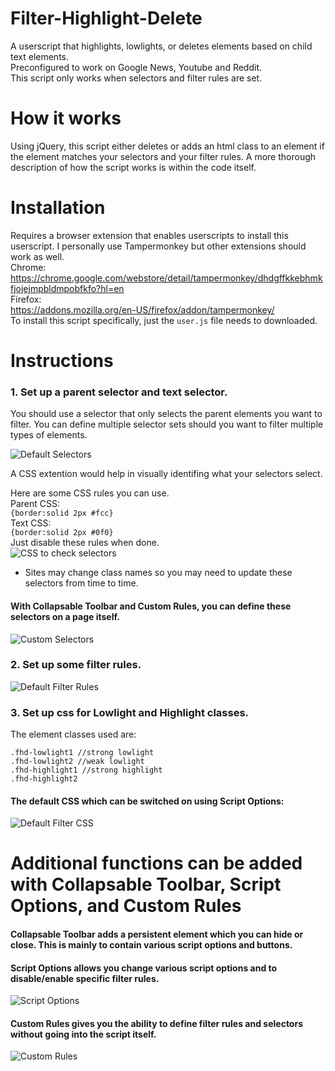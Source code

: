 # Filter-Highlight-Delete
A userscript that highlights, lowlights, or deletes elements based on child text elements.  
Preconfigured to work on Google News, Youtube and Reddit.  
This script only works when selectors and filter rules are set.

# How it works
Using jQuery, this script either deletes or adds an html class to an element if the element matches your selectors and your filter rules.
A more thorough description of how the script works is within the code itself.

# Installation
Requires a browser extension that enables userscripts to install this userscript. I personally use Tampermonkey but other extensions should work as well.  
Chrome:  
https://chrome.google.com/webstore/detail/tampermonkey/dhdgffkkebhmkfjojejmpbldmpobfkfo?hl=en  
Firefox:  
https://addons.mozilla.org/en-US/firefox/addon/tampermonkey/  
To install this script specifically, just the `user.js` file needs to downloaded.

# Instructions
### 1. Set up a parent selector and text selector.
You should use a selector that only selects the parent elements you want to filter.
You can define multiple selector sets should you want to filter multiple types of elements.

![Default Selectors](/instruction-images/1a-selectors.png)

A CSS extention would help in visually identifing what your selectors select.

Here are some CSS rules you can use.  
Parent CSS:  
`{border:solid 2px #fcc}`  
Text CSS:  
`{border:solid 2px #0f0}`  
Just disable these rules when done.  
![CSS to check selectors](/instruction-images/1b-selecting-selectors.png)
* Sites may change class names so you may need to update these selectors from time to time.

#### With Collapsable Toolbar and Custom Rules, you can define these selectors on a page itself.
![Custom Selectors](/instruction-images/1z-custom-selectors.png)

### 2. Set up some filter rules.
![Default Filter Rules](/instruction-images/2a-filter-rules.png)

### 3. Set up css for Lowlight and Highlight classes.
The element classes used are:
```
.fhd-lowlight1 //strong lowlight
.fhd-lowlight2 //weak lowlight
.fhd-highlight1 //strong highlight
.fhd-highlight2
```

#### The default CSS which can be switched on using Script Options:
![Default Filter CSS](/instruction-images/3a-filter-css.png)

# Additional functions can be added with Collapsable Toolbar, Script Options, and Custom Rules

#### Collapsable Toolbar adds a persistent element which you can hide or close. This is mainly to contain various script options and buttons.

#### Script Options allows you change various script options and to disable/enable specific filter rules.
![Script Options](/instruction-images/4a-script-options.png)

#### Custom Rules gives you the ability to define filter rules and selectors without going into the script itself.

![Custom Rules](/instruction-images/4b-custom-rules.png)

